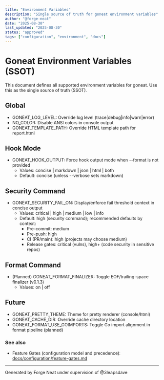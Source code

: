 ```yaml
---
title: "Environment Variables"
description: "Single source of truth for goneat environment variables"
author: "@forge-neat"
date: "2025-08-30"
last_updated: "2025-08-30"
status: "approved"
tags: ["configuration", "environment", "docs"]
---
```


# Goneat Environment Variables (SSOT)

This document defines all supported environment variables for goneat. Use this as the single source of truth (SSOT).

## Global

- GONEAT_LOG_LEVEL: Override log level (trace|debug|info|warn|error)
- NO_COLOR: Disable ANSI colors in console output
- GONEAT_TEMPLATE_PATH: Override HTML template path for report.html

## Hook Mode

- GONEAT_HOOK_OUTPUT: Force hook output mode when --format is not provided
  - Values: concise | markdown | json | html | both
  - Default: concise (unless --verbose sets markdown)

## Security Command

- GONEAT_SECURITY_FAIL_ON: Display/enforce fail threshold context in concise output
  - Values: critical | high | medium | low | info
  - Default: high (security command); recommended defaults by context:
    - Pre-commit: medium
    - Pre-push: high
    - CI (PR/main): high (projects may choose medium)
    - Release gates: critical (vulns), high+ (code security in sensitive repos)

## Format Command

- (Planned) GONEAT_FORMAT_FINALIZER: Toggle EOF/trailing-space finalizer (v0.1.3)
  - Values: on | off

## Future

- GONEAT_PRETTY_THEME: Theme for pretty renderer (console/html)
- GONEAT_CACHE_DIR: Override cache directory location
- GONEAT_FORMAT_USE_GOIMPORTS: Toggle Go import alignment in format pipeline (planned)

### See also

- Feature Gates (configuration model and precedence): [docs/configuration/feature-gates.md](docs/configuration/feature-gates.md)

---

Generated by Forge Neat under supervision of @3leapsdave

